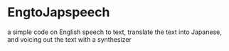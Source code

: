 # EngtoJapspeech
a simple code on English speech to text, translate the text into Japanese, and voicing out the text with a synthesizer
